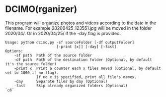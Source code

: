 # DCIMO(rganizer)
This program will organize photos and videos according to the date in the filename. 
For example 20200425_123551.jpg will be moved in the folder 2020/04/. Or in 2020/04/25/ if the -day flag is provided.

```
Usage: python dcimo.py -sf sourceFolder [-df outputFolder]
                       [-print [x]] [-day] [-fast]
Options:
	-sf path  Path of the source folder
	-df path  Path of the destination folder (Optional, by default it's the source folder)
	-print x  Print a counter each x files moved (Optional, by default set to 1000 if no flag). 
              If no x is specified, print all file's names.
	-day      Separate files by day (Optional)
	-fast     Skip already organized folders (Optional)
`○6`